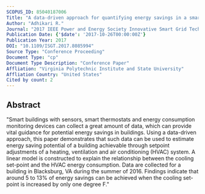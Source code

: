 ```yaml
---
SCOPUS_ID: 85040187006
Title: "A data-driven approach for quantifying energy savings in a smart building"
Author: "Adhikari R."
Journal: "2017 IEEE Power and Energy Society Innovative Smart Grid Technologies Conference, ISGT 2017"
Publication Date: {'$date': '2017-10-26T00:00:00Z'}
Publication Year: 2017
DOI: "10.1109/ISGT.2017.8085994"
Source Type: "Conference Proceeding"
Document Type: "cp"
Document Type Description: "Conference Paper"
Affliation: "Virginia Polytechnic Institute and State University"
Affliation Country: "United States"
Cited by count: 2
---
```


## Abstract
"Smart buildings with sensors, smart thermostats and energy consumption monitoring devices can collect a great amount of data, which can provide vital guidance for potential energy savings in buildings. Using a data-driven approach, this paper demonstrates that such data can be used to estimate energy saving potential of a building achievable through setpoint adjustments of a heating, ventilation and air conditioning (HVAC) system. A linear model is constructed to explain the relationship between the cooling set-point and the HVAC energy consumption. Data are collected for a building in Blacksburg, VA during the summer of 2016. Findings indicate that around 5 to 13% of energy savings can be achieved when the cooling set-point is increased by only one degree F."
